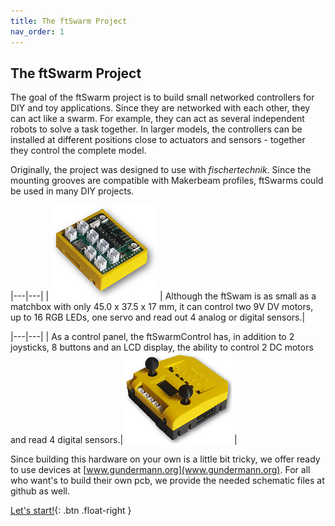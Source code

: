 ```yaml
---
title: The ftSwarm Project
nav_order: 1
---
```

## The ftSwarm Project

The goal of the ftSwarm project is to build small networked controllers for DIY and toy applications. 
Since they are networked with each other, they can act like a swarm. For example, they can act as several independent robots to solve a task together. 
In larger models, the controllers can be installed at different positions close to actuators and sensors - together they control the complete model.

Originally, the project was designed to use with *fischertechnik*. Since the mounting grooves are compatible with Makerbeam profiles, ftSwarms could be used in many DIY projects. 

<style>
td, th {
    border: none!important;
}
</style>

|---|---|
| ![ftSwarm](assets/img/ftSwarm_small.png) | Although the ftSwam is as small as a matchbox with only 45.0 x 37.5 x 17 mm, it can control two 9V DV motors, up to 16 RGB LEDs, one servo and read out 4 analog or digital sensors.|

|---|---|
| As a control panel, the ftSwarmControl has, in addition to 2 joysticks, 8 buttons and an LCD display, the ability to control 2 DC motors and read 4 digital sensors.| ![ftSwarmControl](assets/img/ftSwarmControl_small.png) | 

Since building this hardware on your own is a little bit tricky, we offer ready to use devices at [www.gundermann.org](www.gundermann.org).
For all who want's to build their own pcb, we provide the needed schematic files at github as well.

[Let's start!](../ftSwarm/startReading){: .btn .float-right } 
<br>
